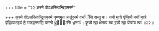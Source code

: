 +++
title = "२२ अस्मे वोऽअस्त्विन्द्रियमस्मे"

+++
अ॒स्मे वो॑ऽअस्त्विन्द्रि॒यम॒स्मे नृ॒म्णमु॒त क्रतु॑र॒स्मे वर्चा॑ँसि सन्तु वः। नमो॑ मा॒त्रे पृ॑थि॒व्यै नमो॑ मा॒त्रे पृ॑थि॒व्याऽइ॒यं ते॒ राड्य॒न्तासि॒ यम॑नो ध्रु॒वो᳖ऽसि ध॒रुणः॑। कृ॒ष्यै त्वा॒ क्षेमाय॑ त्वा र॒य्यै त्वा॒ पोषा॑य त्वा ॥२२॥
